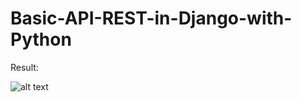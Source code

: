 # Basic-API-REST-in-Django-with-Python

Result: 

![alt text](https://raw.githubusercontent.com/username/projectname/branch/path/to/img.png)
